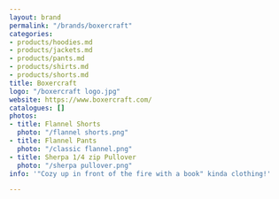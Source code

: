 ```yaml
---
layout: brand
permalink: "/brands/boxercraft"
categories:
- products/hoodies.md
- products/jackets.md
- products/pants.md
- products/shirts.md
- products/shorts.md
title: Boxercraft
logo: "/boxercraft logo.jpg"
website: https://www.boxercraft.com/
catalogues: []
photos:
- title: Flannel Shorts
  photo: "/flannel shorts.png"
- title: Flannel Pants
  photo: "/classic flannel.png"
- title: Sherpa 1/4 zip Pullover
  photo: "/sherpa pullover.png"
info: '"Cozy up in front of the fire with a book" kinda clothing!'

---
```

